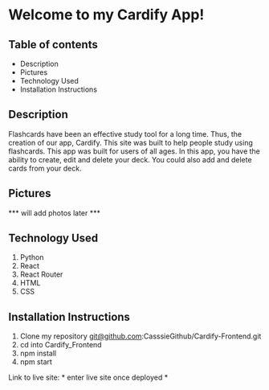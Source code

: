# Welcome to my Cardify App!



## Table of contents
- Description
- Pictures
- Technology Used
- Installation Instructions



## Description
Flashcards have been an effective study tool for a long time. Thus, the creation of our app, Cardify. This site was built to help people study using flashcards. This app was built for users of all ages. In this app, you have the ability to create, edit and delete your deck. You could also add and delete  cards from your deck. 



## Pictures

*** will add photos later ***



## Technology Used
1. Python
2. React
3. React Router 
4. HTML
5. CSS



## Installation Instructions
1. Clone my repository git@github.com:CasssieGithub/Cardify-Frontend.git
2. cd into Cardify_Frontend
3. npm install
4. npm start

Link to live site: * enter live site once deployed *


